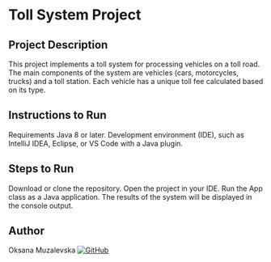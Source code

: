# Toll System Project

## Project Description

This project implements a toll system for processing vehicles on a toll road. The main components of the system are vehicles (cars, motorcycles, trucks) and a toll station. Each vehicle has a unique toll fee calculated based on its type.

## Instructions to Run

Requirements
Java 8 or later.
Development environment (IDE), such as IntelliJ IDEA, Eclipse, or VS Code with a Java plugin.

## Steps to Run

Download or clone the repository.
Open the project in your IDE.
Run the App class as a Java application.
The results of the system will be displayed in the console output.

## Author
Oksana Muzalevska
[![GitHub](https://img.shields.io/badge/-GitHub-333?style=for-the-badge&logo=GitHub&logoColor=fff)](https://github.com/omuzalevska)